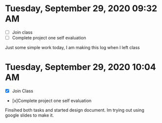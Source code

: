 # Tuesday, September 29, 2020 09:32 AM
- [ ] Join class
- [ ] Complete project one self evaluation

Just some simple work today, I am making this log when 
I left class

# Tuesday, September 29, 2020 10:04 AM
- [x] Join Class
- [x]Complete project one self evaluation

Finsihed both tasks and started design document. Im trying out using google slides to make it. 

